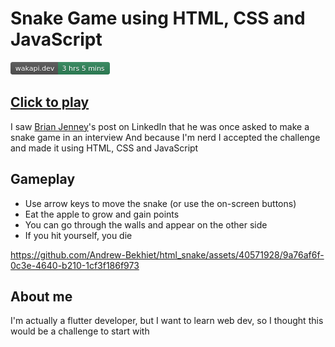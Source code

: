# Snake Game using HTML, CSS and JavaScript

![wakapi.dev: total code time: 3 hrs 5 mins](docs/wakapi.png)

## [Click to play](https://codepen.io/andrew-bekhiet/pen/GRadyPQ)

I saw [Brian Jenney](https://www.linkedin.com/in/brianjenney?miniProfileUrn=urn%3Ali%3Afsd_profile%3AACoAAAFO8pgBDJ7LO5N9gsUNKsIaMRKhyR2HqK4&lipi=urn%3Ali%3Apage%3Ad_flagship3_detail_base%3BZQcK0UFET%2BOKscuoXmhMbw%3D%3D)'s post on LinkedIn that he was once asked to make a snake game in an interview
And because I'm nerd I accepted the challenge and made it using HTML, CSS and JavaScript

## Gameplay

- Use arrow keys to move the snake (or use the on-screen buttons)
- Eat the apple to grow and gain points
- You can go through the walls and appear on the other side
- If you hit yourself, you die

https://github.com/Andrew-Bekhiet/html_snake/assets/40571928/9a76af6f-0c3e-4640-b210-1cf3f186f973

## About me

I'm actually a flutter developer, but I want to learn web dev, so I thought this would be a challenge to start with
